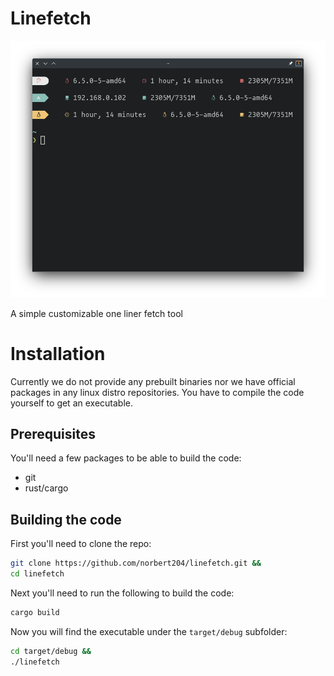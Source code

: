 # Linefetch

![screenshot](.screenshots/main.png)

A simple customizable one liner fetch tool

# Installation

Currently we do not provide any prebuilt binaries nor we have official packages in any linux distro repositories. You have to compile the code yourself to get an executable.

## Prerequisites

You'll need a few packages to be able to build the code:

- git
- rust/cargo

## Building the code

First you'll need to clone the repo:

```bash
git clone https://github.com/norbert204/linefetch.git &&
cd linefetch
```

Next you'll need to run the following to build the code:

```bash
cargo build
```

Now you will find the executable under the `target/debug` subfolder:

```bash
cd target/debug &&
./linefetch
```
